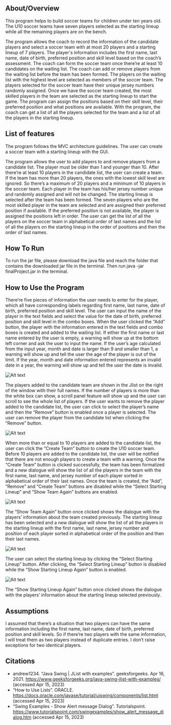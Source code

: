 ## **About/Overview**
This program helps to build soccer teams for children under ten years old. The U10 soccer teams have seven players selected as the starting lineup while all the remaining players are on the bench. 

The program allows the coach to record the information of the candidate players and select a soccer team with at most 20 players and a starting lineup of 7 players. The player's information includes the first name, last name, date of birth, preferred position and skill level based on the coach’s assessment. The coach can form the soccer team once there’re at least 10 candidates on the waiting list. The coach can add or remove players from the waiting list before the team has been formed. The players on the waiting list with the highest level are selected as members of the soccer team. The players selected for the soccer team have their unique jersey numbers randomly assigned. Once we have the soccer team created, the most skilled players in the team are selected as the starting lineup to start the game. The program can assign the positions based on their skill level, their preferred position and what positions are available. With the program, the coach can get a list of all the players selected for the team and a list of all the players in the starting lineup. 


## **List of features**
The program follows the MVC architecture guidelines. The user can create a soccer team with a starting lineup with the GUI. 

The program allows the user to add players to and remove players from a candidate list. The player must be older than 1 and younger than 10. After there’re at least 10 players in the candidate list, the user can create a team. If the team has more than 20 players, the ones with the lowest skill level are ignored. So there’s a maximum of 20 players and a minimum of 10 players in the soccer team. Each player in the team has his/her jersey number unique and randomly assigned and will not be changed. The starting lineup is selected after the team has been formed. The seven players who are the most skilled player in the team are selected and are assigned their preferred position if available. If the preferred position is not available, the player is assigned the positions left in order. The user can get the list of all the players on the soccer team in alphabetical order of last names and the list of all the players on the starting lineup in the order of positions and then the order of last names. 


## **How To Run**
To run the jar file, please download the java file and reach the folder that contains the downloaded jar file in the terminal. Then run java -jar finalProject.jar in the terminal.


## **How to Use the Program**
There’re five pieces of information the user needs to enter for the player, which all have corresponding labels regarding first name, last name, date of birth, preferred position and skill level. The user can input the name of the player in the text fields and select the value for the date of birth, preferred position and skill level in the combo boxes. When the user clicked the “Add” button, the player with the information entered in the text fields and combo boxes is created and added to the waiting list. If either the first name or last name entered by the user is empty, a warning will show up at the bottom left corner and ask the user to input the name. If the user’s age calculated from the input year, month and date is larger than 9 and smaller than 1, a warning will show up and tell the user the age of the player is out of the limit. If the year, month and date information entered represents an invalid date in a year, the warning will show up and tell the user the date is invalid. 

![Alt text](./demo%20pictures/Info%20entered.png)

The players added to the candidate team are shown in the Jlist on the right of the window with their full names. If the number of players is more than the white box can show, a scroll panel feature will show up and the user can scroll to see the whole list of players. If the user wants to remove the player added to the candidate list, the user can click to select the player’s name and then the “Remove” button is enabled once a player is selected. The user can remove the player from the candidate list when clicking the “Remove” button. 

![Alt text](./demo%20pictures/Player%20list.png)

When more than or equal to 10 players are added to the candidate list, the user can click the “Create Team” button to create the U10 soccer team. Before 10 players are added to the candidate list, the user will be notified that there are not enough players to create a team with a warning. Once the “Create Team” button is clicked successfully, the team has been formalized and a new dialogue will show the list of all the players in the team with the first name, last name, and jersey number of each player sorted in alphabetical order of their last names. Once the team is created, the “Add”, “Remove” and “Create Team” buttons are disabled while the “Select Starting Lineup” and “Show Team Again” buttons are enabled.

![Alt text](./demo%20pictures/Team%20created.png)

The “Show Team Again” button once clicked shows the dialogue with the players’ information about the team created previously. The starting lineup has been selected and a new dialogue will show the list of all the players in the starting lineup with the first name, last name, jersey number and position of each player sorted in alphabetical order of the position and then their last names.

![Alt text](./demo%20pictures/Starting%20lineup%20selection.png)

The user can select the starting lineup by clicking the “Select Starting Lineup” button. After clicking, the “Select Starting Lineup” button is disabled while the “Show Starting Lineup Again” button is enabled. 

![Alt text](./demo%20pictures/Reshow%20Starting%20lineup.png)

The “Show Starting Lineup Again” button once clicked shows the dialogue with the players’ information about the starting lineup selected previously. 


## **Assumptions**
I assumed that there’s a situation that two players can have the same information including the first name, last name, date of birth, preferred position and skill levels. So if there’re two players with the same information, I will treat them as two players instead of duplicate entries. I don’t raise exceptions for two identical players. 


## **Citations**
- andrew1234. “Java Swing | JList with examples”. geeksforgeeks. Apr 16, 2021. https://www.geeksforgeeks.org/java-swing-jlist-with-examples/ (accessed Apr 15, 2023)
- “How to Use Lists”. ORACLE. https://docs.oracle.com/javase/tutorial/uiswing/components/list.html (accessed Apr 15, 2023)
- “Swing Examples - Show Alert message Dialog”. Tutorialspoint. https://www.tutorialspoint.com/swingexamples/show_alert_message_dialog.htm (accessed Apr 15, 2023)